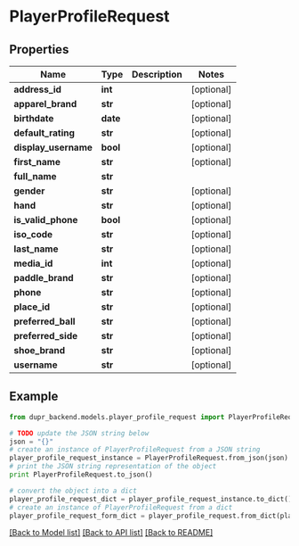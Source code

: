 # PlayerProfileRequest


## Properties
Name | Type | Description | Notes
------------ | ------------- | ------------- | -------------
**address_id** | **int** |  | [optional] 
**apparel_brand** | **str** |  | [optional] 
**birthdate** | **date** |  | [optional] 
**default_rating** | **str** |  | [optional] 
**display_username** | **bool** |  | [optional] 
**first_name** | **str** |  | [optional] 
**full_name** | **str** |  | 
**gender** | **str** |  | [optional] 
**hand** | **str** |  | [optional] 
**is_valid_phone** | **bool** |  | [optional] 
**iso_code** | **str** |  | [optional] 
**last_name** | **str** |  | [optional] 
**media_id** | **int** |  | [optional] 
**paddle_brand** | **str** |  | [optional] 
**phone** | **str** |  | [optional] 
**place_id** | **str** |  | [optional] 
**preferred_ball** | **str** |  | [optional] 
**preferred_side** | **str** |  | [optional] 
**shoe_brand** | **str** |  | [optional] 
**username** | **str** |  | [optional] 

## Example

```python
from dupr_backend.models.player_profile_request import PlayerProfileRequest

# TODO update the JSON string below
json = "{}"
# create an instance of PlayerProfileRequest from a JSON string
player_profile_request_instance = PlayerProfileRequest.from_json(json)
# print the JSON string representation of the object
print PlayerProfileRequest.to_json()

# convert the object into a dict
player_profile_request_dict = player_profile_request_instance.to_dict()
# create an instance of PlayerProfileRequest from a dict
player_profile_request_form_dict = player_profile_request.from_dict(player_profile_request_dict)
```
[[Back to Model list]](../README.md#documentation-for-models) [[Back to API list]](../README.md#documentation-for-api-endpoints) [[Back to README]](../README.md)


